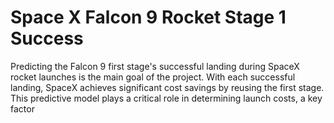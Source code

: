 # Space X Falcon 9 Rocket Stage 1 Success
Predicting the Falcon 9 first stage's successful landing during SpaceX rocket launches is the main goal of the project. With each successful landing, SpaceX achieves significant cost savings by reusing the first stage. This predictive model plays a critical role in determining launch costs, a key factor
